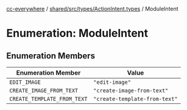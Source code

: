 [cc-everywhere](../../../../../index.md) / [shared/src/types/ActionIntent.types](../index.md) / ModuleIntent

# Enumeration: ModuleIntent

## Enumeration Members

| Enumeration Member | Value |
| ------ | ------ |
| `EDIT_IMAGE` | `"edit-image"` |
| `CREATE_IMAGE_FROM_TEXT` | `"create-image-from-text"` |
| `CREATE_TEMPLATE_FROM_TEXT` | `"create-template-from-text"` |
